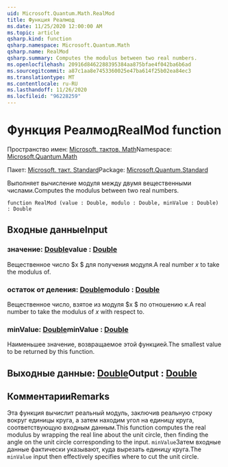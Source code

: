 ```yaml
---
uid: Microsoft.Quantum.Math.RealMod
title: Функция Реалмод
ms.date: 11/25/2020 12:00:00 AM
ms.topic: article
qsharp.kind: function
qsharp.namespace: Microsoft.Quantum.Math
qsharp.name: RealMod
qsharp.summary: Computes the modulus between two real numbers.
ms.openlocfilehash: 20916d8462288395384aa875bfae4f042ba6b6ad
ms.sourcegitcommit: a87c1aa8e7453360025e47ba614f25b02ea84ec3
ms.translationtype: MT
ms.contentlocale: ru-RU
ms.lasthandoff: 11/26/2020
ms.locfileid: "96228259"
---
```

# <a name="realmod-function"></a><span data-ttu-id="100b0-102">Функция Реалмод</span><span class="sxs-lookup"><span data-stu-id="100b0-102">RealMod function</span></span>

<span data-ttu-id="100b0-103">Пространство имен: [Microsoft. тактов. Math](xref:Microsoft.Quantum.Math)</span><span class="sxs-lookup"><span data-stu-id="100b0-103">Namespace: [Microsoft.Quantum.Math](xref:Microsoft.Quantum.Math)</span></span>

<span data-ttu-id="100b0-104">Пакет: [Microsoft. такт. Standard](https://nuget.org/packages/Microsoft.Quantum.Standard)</span><span class="sxs-lookup"><span data-stu-id="100b0-104">Package: [Microsoft.Quantum.Standard](https://nuget.org/packages/Microsoft.Quantum.Standard)</span></span>


<span data-ttu-id="100b0-105">Выполняет вычисление модуля между двумя вещественными числами.</span><span class="sxs-lookup"><span data-stu-id="100b0-105">Computes the modulus between two real numbers.</span></span>

```qsharp
function RealMod (value : Double, modulo : Double, minValue : Double) : Double
```


## <a name="input"></a><span data-ttu-id="100b0-106">Входные данные</span><span class="sxs-lookup"><span data-stu-id="100b0-106">Input</span></span>

### <a name="value--double"></a><span data-ttu-id="100b0-107">значение: [Double](xref:microsoft.quantum.lang-ref.double)</span><span class="sxs-lookup"><span data-stu-id="100b0-107">value : [Double](xref:microsoft.quantum.lang-ref.double)</span></span>

<span data-ttu-id="100b0-108">Вещественное число $x $ для получения модуля.</span><span class="sxs-lookup"><span data-stu-id="100b0-108">A real number $x$ to take the modulus of.</span></span>


### <a name="modulo--double"></a><span data-ttu-id="100b0-109">остаток от деления: [Double](xref:microsoft.quantum.lang-ref.double)</span><span class="sxs-lookup"><span data-stu-id="100b0-109">modulo : [Double](xref:microsoft.quantum.lang-ref.double)</span></span>

<span data-ttu-id="100b0-110">Вещественное число, взятое из модуля $x $ по отношению к.</span><span class="sxs-lookup"><span data-stu-id="100b0-110">A real number to take the modulus of $x$ with respect to.</span></span>


### <a name="minvalue--double"></a><span data-ttu-id="100b0-111">minValue: [Double](xref:microsoft.quantum.lang-ref.double)</span><span class="sxs-lookup"><span data-stu-id="100b0-111">minValue : [Double](xref:microsoft.quantum.lang-ref.double)</span></span>

<span data-ttu-id="100b0-112">Наименьшее значение, возвращаемое этой функцией.</span><span class="sxs-lookup"><span data-stu-id="100b0-112">The smallest value to be returned by this function.</span></span>



## <a name="output--double"></a><span data-ttu-id="100b0-113">Выходные данные: [Double](xref:microsoft.quantum.lang-ref.double)</span><span class="sxs-lookup"><span data-stu-id="100b0-113">Output : [Double](xref:microsoft.quantum.lang-ref.double)</span></span>



## <a name="remarks"></a><span data-ttu-id="100b0-114">Комментарии</span><span class="sxs-lookup"><span data-stu-id="100b0-114">Remarks</span></span>

<span data-ttu-id="100b0-115">Эта функция вычислит реальный модуль, заключив реальную строку вокруг единицы круга, а затем находим угол на единицу круга, соответствующую входным данным.</span><span class="sxs-lookup"><span data-stu-id="100b0-115">This function computes the real modulus by wrapping the real line about the unit circle, then finding the angle on the unit circle corresponding to the input.</span></span>
<span data-ttu-id="100b0-116">`minValue`Затем входные данные фактически указывают, куда вырезать единицу круга.</span><span class="sxs-lookup"><span data-stu-id="100b0-116">The `minValue` input then effectively specifies where to cut the unit circle.</span></span>